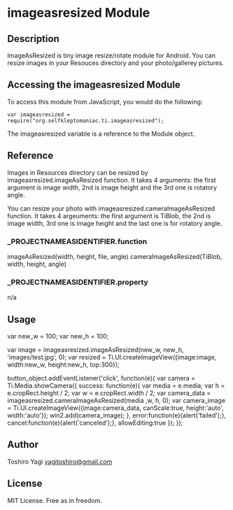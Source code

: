 # imageasresized Module

## Description

ImageAsResized is tiny image resize/rotate module for Android. You can resize images in your Resouces directory and your photo/gallerey pictures.

## Accessing the imageasresized Module

To access this module from JavaScript, you would do the following:

	var imageasresized = require("org.selfkleptomaniac.ti.imageasresized");

The imageasresized variable is a reference to the Module object.	

## Reference

Images in Resources directory can be resized by imageasresized.imageAsResized function. It takes 4 arguments: the first argument is image width, 2nd is image height and the 3rd one is rotatory angle.

You can resize your photo with imageasresized.cameraImageAsResized function. It takes 4 argeuments: the first argument is TiBlob, the 2nd is image width, 3rd one is image height and the last one is for rotatory angle.

### ___PROJECTNAMEASIDENTIFIER__.function

imageAsResized(width, height, file, angle)
cameraImageAsResized(TiBlob, width, height, angle)

### ___PROJECTNAMEASIDENTIFIER__.property

n/a

## Usage

var new_w = 100;
var new_h = 100;

var image = imageasresized.imageAsResized(new_w, new_h, 'images/test.jpg', 0);
var resized = Ti.UI.createImageView({image:image, width:new_w, height:new_h, top:300});


button_object.addEventListener('click', function(e){
    var camera = Ti.Media.showCamera({
        success: function(e){
            var media = e.media;
            var h = e.cropRect.height / 2;
            var w = e.cropRect.width / 2;
            var camera_data = imageasresized.cameraImageAsResized(media ,w, h, 0);
            var camera_image = Ti.UI.createImageView({image:camera_data, canScale:true, height:'auto', width:'auto'});
            win2.add(camera_image);
        },
        error:function(e){alert('failed');},
        cancel:function(e){alert('canceled');},
        allowEditing:true
  });
});

## Author

Toshiro Yagi
yagitoshiro@gmail.com

## License

MIT License. Free as in freedom.
